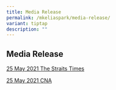 ```yaml
---
title: Media Release
permalink: /mkeliaspark/media-release/
variant: tiptap
description: ""
---
```

<h2><strong>Media Release</strong></h2><p><a href="https://www.straitstimes.com/singapore/parenting-education/7-new-moe-kindergartens-to-open-in-primary-schools-in-2024-and-2025" rel="noopener noreferrer nofollow" target="_blank">25 May 2021 The Straits Times</a></p><p><a href="https://www.channelnewsasia.com/singapore/7-new-moe-kindergartens-open-2024-2025-schools-1401151" rel="noopener noreferrer nofollow" target="_blank">25 May 2021 CNA</a></p><p></p>